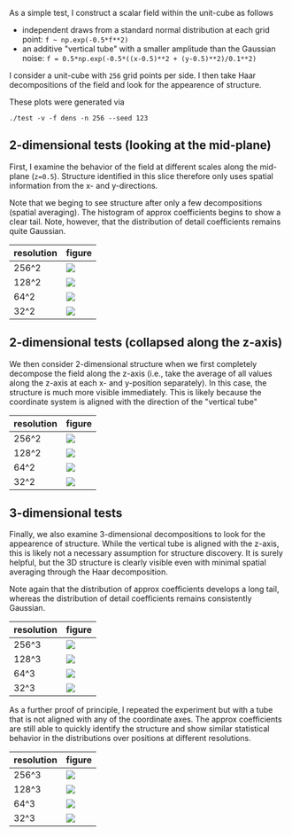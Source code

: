As a simple test, I construct a scalar field within the unit-cube as follows

  * independent draws from a standard normal distribution at each grid point: `f ~ np.exp(-0.5*f**2)`
  * an additive "vertical tube" with a smaller amplitude than the Gaussian noise: `f = 0.5*np.exp(-0.5*((x-0.5)**2 + (y-0.5)**2)/0.1**2)`

I consider a unit-cube with `256` grid points per side.
I then take Haar decompositions of the field and look for the appearence of structure.

These plots were generated via

```
./test -v -f dens -n 256 --seed 123
```

## 2-dimensional tests (looking at the mid-plane)

First, I examine the behavior of the field at different scales along the mid-plane (`z=0.5`).
Structure identified in this slice therefore only uses spatial information from the x- and y-directions.

Note that we beging to see structure after only a few decompositions (spatial averaging).
The histogram of approx coefficients begins to show a clear tail.
Note, however, that the distribution of detail coefficients remains quite Gaussian.

|resolution|figure|
|---|---|
|256^2|<img src="test-2d-scatter-001-001.png">|
|128^2|<img src="test-2d-scatter-002-002.png">|
| 64^2|<img src="test-2d-scatter-004-004.png">|
| 32^2|<img src="test-2d-scatter-008-008.png">|

## 2-dimensional tests (collapsed along the z-axis)

We then consider 2-dimensional structure when we first completely decompose the field along the z-axis (i.e., take the average of all values along the z-axis at each x- and y-position separately).
In this case, the structure is much more visible immediately.
This is likely because the coordinate system is aligned with the direction of the "vertical tube"

|resolution|figure|
|---|---|
|256^2|<img src="test-2da-scatter-001-001.png">|
|128^2|<img src="test-2da-scatter-002-002.png">|
| 64^2|<img src="test-2da-scatter-004-004.png">|
| 32^2|<img src="test-2da-scatter-008-008.png">|

## 3-dimensional tests

Finally, we also examine 3-dimensional decompositions to look for the appearence of structure.
While the vertical tube is aligned with the z-axis, this is likely not a necessary assumption for structure discovery.
It is surely helpful, but the 3D structure is clearly visible even with minimal spatial averaging through the Haar decomposition.

Note again that the distribution of approx coefficients develops a long tail, whereas the distribution of detail coefficients remains consistently Gaussian.

|resolution|figure|
|---|---|
|256^3|<img src="test-3d-scatter-001-001-001.png">|
|128^3|<img src="test-3d-scatter-002-002-002.png">|
| 64^3|<img src="test-3d-scatter-004-004-004.png">|
| 32^3|<img src="test-3d-scatter-008-008-008.png">|

As a further proof of principle, I repeated the experiment but with a tube that is not aligned with any of the coordinate axes.
The approx coefficients are still able to quickly identify the structure and show similar statistical behavior in the distributions over positions at different resolutions.

|resolution|figure|
|---|---|
|256^3|<img src="test-3da-scatter-001-001-001.png">|
|128^3|<img src="test-3da-scatter-002-002-002.png">|
| 64^3|<img src="test-3da-scatter-004-004-004.png">|
| 32^3|<img src="test-3da-scatter-008-008-008.png">|
